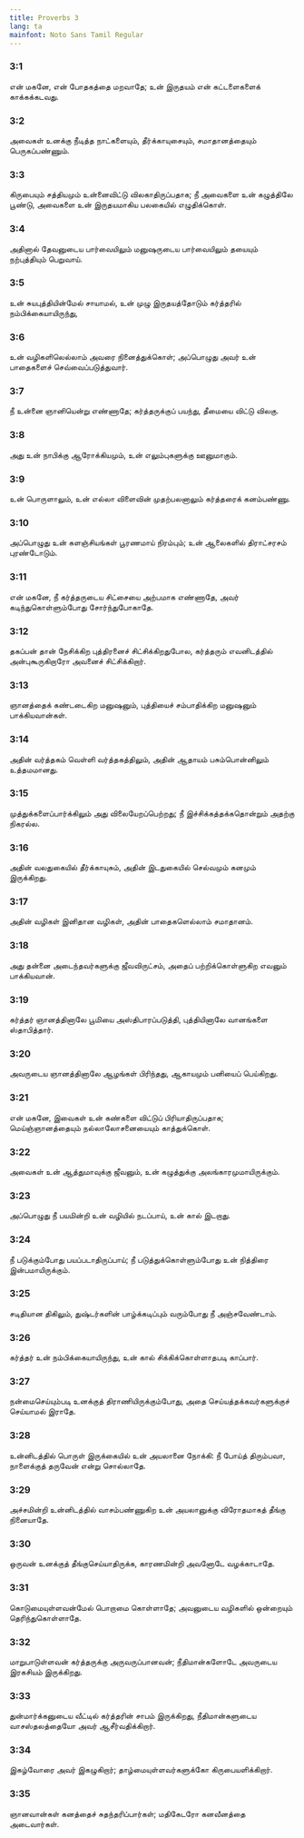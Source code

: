 ```yaml
---
title: Proverbs 3
lang: ta
mainfont: Noto Sans Tamil Regular
---
```


###  3:1

என் மகனே, என் போதகத்தை மறவாதே; உன் இருதயம் என் கட்டளைகளைக் காக்கக்கடவது.

###  3:2

அவைகள் உனக்கு நீடித்த நாட்களையும், தீர்க்காயுசையும், சமாதானத்தையும் பெருகப்பண்ணும்.

###  3:3

கிருபையும் சத்தியமும் உன்னைவிட்டு விலகாதிருப்பதாக; நீ அவைகளை உன் கழுத்திலே பூண்டு, அவைகளை உன் இருதயமாகிய பலகையில் எழுதிக்கொள்.

###  3:4

அதினால் தேவனுடைய பார்வையிலும் மனுஷருடைய பார்வையிலும் தயையும் நற்புத்தியும் பெறுவாய்.

###  3:5

உன் சுயபுத்தியின்மேல் சாயாமல், உன் முழு இருதயத்தோடும் கர்த்தரில் நம்பிக்கையாயிருந்து,

###  3:6

உன் வழிகளிலெல்லாம் அவரை நினைத்துக்கொள்; அப்பொழுது அவர் உன் பாதைகளைச் செவ்வைப்படுத்துவார்.

###  3:7

நீ உன்னை ஞானியென்று எண்ணாதே; கர்த்தருக்குப் பயந்து, தீமையை விட்டு விலகு.

###  3:8

அது உன் நாபிக்கு ஆரோக்கியமும், உன் எலும்புகளுக்கு ஊனுமாகும்.

###  3:9

உன் பொருளாலும், உன் எல்லா விளைவின் முதற்பலனாலும் கர்த்தரைக் கனம்பண்ணு.

###  3:10

அப்பொழுது உன் களஞ்சியங்கள் பூரணமாய் நிரம்பும்; உன் ஆலைகளில் திராட்சரசம் புரண்டோடும்.

###  3:11

என் மகனே, நீ கர்த்தருடைய சிட்சையை அற்பமாக எண்ணாதே, அவர் கடிந்துகொள்ளும்போது சோர்ந்துபோகாதே.

###  3:12

தகப்பன் தான் நேசிக்கிற புத்திரனைச் சிட்சிக்கிறதுபோல, கர்த்தரும் எவனிடத்தில் அன்புகூருகிறாரோ அவனைச் சிட்சிக்கிறார்.

###  3:13

ஞானத்தைக் கண்டடைகிற மனுஷனும், புத்தியைச் சம்பாதிக்கிற மனுஷனும் பாக்கியவான்கள்.

###  3:14

அதின் வர்த்தகம் வெள்ளி வர்த்தகத்திலும், அதின் ஆதாயம் பசும்பொன்னிலும் உத்தமமானது.

###  3:15

முத்துக்களைப்பார்க்கிலும் அது விலையேறப்பெற்றது; நீ இச்சிக்கத்தக்கதொன்றும் அதற்கு நிகரல்ல.

###  3:16

அதின் வலதுகையில் தீர்க்காயுசும், அதின் இடதுகையில் செல்வமும் கனமும் இருக்கிறது.

###  3:17

அதின் வழிகள் இனிதான வழிகள், அதின் பாதைகளெல்லாம் சமாதானம்.

###  3:18

அது தன்னை அடைந்தவர்களுக்கு ஜீவவிருட்சம், அதைப் பற்றிக்கொள்ளுகிற எவனும் பாக்கியவான்.

###  3:19

கர்த்தர் ஞானத்தினாலே பூமியை அஸ்திபாரப்படுத்தி, புத்தியினாலே வானங்களை ஸ்தாபித்தார்.

###  3:20

அவருடைய ஞானத்தினாலே ஆழங்கள் பிரிந்தது, ஆகாயமும் பனியைப் பெய்கிறது.

###  3:21

என் மகனே, இவைகள் உன் கண்களை விட்டுப் பிரியாதிருப்பதாக; மெய்ஞ்ஞானத்தையும் நல்லாலோசனையையும் காத்துக்கொள்.

###  3:22

அவைகள் உன் ஆத்துமாவுக்கு ஜீவனும், உன் கழுத்துக்கு அலங்காரமுமாயிருக்கும்.

###  3:23

அப்பொழுது நீ பயமின்றி உன் வழியில் நடப்பாய், உன் கால் இடறாது.

###  3:24

நீ படுக்கும்போது பயப்படாதிருப்பாய்; நீ படுத்துக்கொள்ளும்போது உன் நித்திரை இன்பமாயிருக்கும்.

###  3:25

சடிதியான திகிலும், துஷ்டர்களின் பாழ்க்கடிப்பும் வரும்போது நீ அஞ்சவேண்டாம்.

###  3:26

கர்த்தர் உன் நம்பிக்கையாயிருந்து, உன் கால் சிக்கிக்கொள்ளாதபடி காப்பார்.

###  3:27

நன்மைசெய்யும்படி உனக்குத் திராணியிருக்கும்போது, அதை செய்யத்தக்கவர்களுக்குச் செய்யாமல் இராதே.

###  3:28

உன்னிடத்தில் பொருள் இருக்கையில் உன் அயலானை நோக்கி: நீ போய்த் திரும்பவா, நாளைக்குத் தருவேன் என்று சொல்லாதே.

###  3:29

அச்சமின்றி உன்னிடத்தில் வாசம்பண்ணுகிற உன் அயலானுக்கு விரோதமாகத் தீங்கு நினையாதே.

###  3:30

ஒருவன் உனக்குத் தீங்குசெய்யாதிருக்க, காரணமின்றி அவனோடே வழக்காடாதே.

###  3:31

கொடுமையுள்ளவன்மேல் பொறாமை கொள்ளாதே; அவனுடைய வழிகளில் ஒன்றையும் தெரிந்துகொள்ளாதே.

###  3:32

மாறுபாடுள்ளவன் கர்த்தருக்கு அருவருப்பானவன்; நீதிமான்களோடே அவருடைய இரகசியம் இருக்கிறது.

###  3:33

துன்மார்க்கனுடைய வீட்டில் கர்த்தரின் சாபம் இருக்கிறது, நீதிமான்களுடைய வாசஸ்தலத்தையோ அவர் ஆசீர்வதிக்கிறார்.

###  3:34

இகழ்வோரை அவர் இகழுகிறார்; தாழ்மையுள்ளவர்களுக்கோ கிருபையளிக்கிறார்.

###  3:35

ஞானவான்கள் கனத்தைச் சுதந்தரிப்பார்கள்; மதிகேடரோ கனவீனத்தை அடைவார்கள்.

